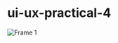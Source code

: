 # ui-ux-practical-4
![Frame 1](https://github.com/user-attachments/assets/511127d2-ecae-4d9e-8052-7c50b45597e5)
